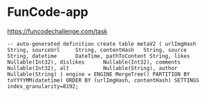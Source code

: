 # FunCode-app
https://funcodechallenge.com/task

`
-- auto-generated definition
create table metaV2
(
    urlImgHash    String,
    sourceUrl     String,
    contentHash   String,
    source        String,
    datetime      DateTime,
    pathToContent String,
    likes         Nullable(Int32),
    dislikes      Nullable(Int32),
    comments      Nullable(Int32),
    alt           Nullable(String),
    author        Nullable(String)
)
    engine = ENGINE MergeTree() PARTITION BY toYYYYMM(datetime) ORDER BY (urlImgHash, contentHash) SETTINGS index_granularity=8192;
`
